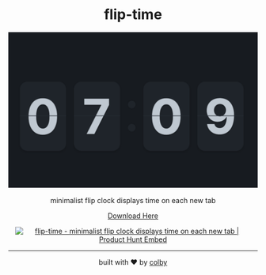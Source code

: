 <div align="center">
  <h1>flip-time</h1>
  <kbd>
    <img src="./img/cover.png" alt="flip-time screenshot" />
  </kbd>

  <p align="center">
    minimalist flip clock displays time on each new tab
  </p>

  <a href="https://chrome.google.com/webstore/detail/flip-time/apbapccfgemhlnbckbjjdbkpbkllbbib?hl=en&authuser=0">Download Here</a>
</div>

<div align="center" style="margin: 1em;">
    <a href="https://www.producthunt.com/posts/flip-time?utm_source=badge-featured&utm_medium=badge&utm_souce=badge-flip-time" target="_blank"><img src="https://api.producthunt.com/widgets/embed-image/v1/featured.svg?post_id=246261&theme=light" alt="flip-time - minimalist flip clock displays time on each new tab | Product Hunt Embed" style="width: 200px; height: 54px;" width="250px" height="54px" /></a>
</div>

---

<div align="center">
    <p>built with ❤️ by <a href="https://colby.sh">colby</a>
</div>
